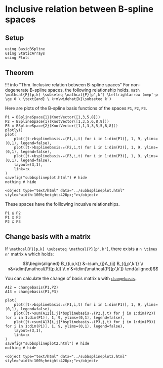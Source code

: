 # Inclusive relation between B-spline spaces

## Setup

```@example math_inclusive
using BasicBSpline
using StaticArrays
using Plots
```

## Theorem

!!! info "Thm.  Inclusive relation between B-spline spaces"
    For non-degenerate B-spline spaces, the following relationship holds.
    ```math
    \mathcal{P}[p,k]
    \subseteq \mathcal{P}[p',k']
    \Leftrightarrow (m=p'-p \ge 0 \ \text{and} \ k+m\widehat{k}\subseteq k')
    ```

Here are plots of the B-spline basis functions of the spaces `P1`, `P2`, `P3`.

```@example math_inclusive
P1 = BSplineSpace{1}(KnotVector([1,3,5,8]))
P2 = BSplineSpace{1}(KnotVector([1,3,5,6,8,9]))
P3 = BSplineSpace{2}(KnotVector([1,1,3,3,5,5,8,8]))
plotly()
plot(
    plot([t->bsplinebasis₊₀(P1,i,t) for i in 1:dim(P1)], 1, 9, ylims=(0,1), legend=false),
    plot([t->bsplinebasis₊₀(P2,i,t) for i in 1:dim(P2)], 1, 9, ylims=(0,1), legend=false),
    plot([t->bsplinebasis₊₀(P3,i,t) for i in 1:dim(P3)], 1, 9, ylims=(0,1), legend=false),
    layout=(3,1),
    link=:x
)
savefig("subbsplineplot.html") # hide
nothing # hide
```

```@raw html
<object type="text/html" data="../subbsplineplot.html" style="width:100%;height:420px;"></object>
```

These spaces have the folllowing incusive relationships.

```@repl math_inclusive
P1 ⊆ P2
P1 ⊆ P3
P2 ⊆ P3
```

## Change basis with a matrix

If ``\mathcal{P}[p,k] \subseteq \mathcal{P}[p',k']``, there exists a ``n \times n'`` matrix ``A`` which holds:

```math
\begin{aligned}
B_{(i,p,k)}
&=\sum_{j}A_{ij} B_{(j,p',k')} \\
n&=\dim(\mathcal{P}[p,k]) \\
n'&=\dim(\mathcal{P}[p',k'])
\end{aligned}
```

You can calculate the change of basis matrix ``A`` with [`changebasis`](@ref).

```@repl math_inclusive
A12 = changebasis(P1,P2)
A13 = changebasis(P1,P3)
```

```@example math_inclusive
plot(
    plot([t->bsplinebasis₊₀(P1,i,t) for i in 1:dim(P1)], 1, 9, ylims=(0,1), legend=false),
    plot([t->sum(A12[i,j]*bsplinebasis₊₀(P2,j,t) for j in 1:dim(P2)) for i in 1:dim(P1)], 1, 9, ylims=(0,1), legend=false),
    plot([t->sum(A13[i,j]*bsplinebasis₊₀(P3,j,t) for j in 1:dim(P3)) for i in 1:dim(P1)], 1, 9, ylims=(0,1), legend=false),
    layout=(3,1),
    link=:x
)
savefig("subbsplineplot2.html") # hide
nothing # hide
```

```@raw html
<object type="text/html" data="../subbsplineplot2.html" style="width:100%;height:420px;"></object>
```
